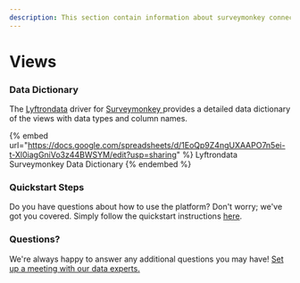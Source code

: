 ```yaml
---
description: This section contain information about surveymonkey connector views information
---
```


# Views

### Data Dictionary

The [Lyftrondata](https://www.lyftrondata.com/) driver for [Surveymonkey](https://www.lyftrondata.com/integration/Surveymonkey/)[ ](https://www.lyftrondata.com/integration/surveymonkey/)provides a detailed data dictionary of the views with data types and column names.

{% embed url="https://docs.google.com/spreadsheets/d/1EoQp9Z4ngUXAAPO7n5ei-t-Xl0iagGniVo3z44BWSYM/edit?usp=sharing" %}
Lyftrondata Surveymonkey Data Dictionary
{% endembed %}

### Quickstart Steps

Do you have questions about how to use the platform? Don't worry; we've got you covered. Simply follow the quickstart instructions [here](../../../../quickstart-steps.md).

### Questions? <a href="#questions" id="questions"></a>

We're always happy to answer any additional questions you may have! [Set up a meeting with our data experts.](https://www.lyftrondata.com/book-a-meeting/)


